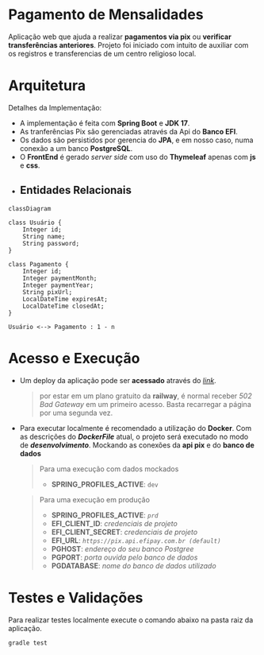 # Pagamento de Mensalidades
Aplicação web que ajuda a realizar **pagamentos via pix** ou **verificar transferências anteriores**. Projeto foi iniciado com intuito de auxiliar com os registros e transferencias de um centro religioso local.


# Arquitetura
Detalhes da Implementação:
 - A implementação é feita com **Spring Boot** e **JDK 17**.
 - As tranferências Pix são gerenciadas através da Api do **Banco EFI**.
 - Os dados são persistidos por gerencia do **JPA**, e em nosso caso, numa conexão a um banco **PostgreSQL**.
 - O **FrontEnd** é gerado *server side* com uso do **Thymeleaf** apenas com **js** e **css**.
 - ## Entidades Relacionais
```mermaid
classDiagram

class Usuário {
	Integer id;
	String name;
	String password;
}

class Pagamento {
	Integer id;
	Integer paymentMonth;
	Integer paymentYear;
	String pixUrl;
	LocalDateTime expiresAt;
	LocalDateTime closedAt;
}

Usuário <--> Pagamento : 1 - n
```
# Acesso e Execução

 - Um deploy da aplicação pode ser **acessado** através do [*link*](https://pagamento-carnes-production.up.railway.app/).
	> por estar em um plano gratuito da **railway**, é normal receber *502 Bad Gateway* em um primeiro acesso. Basta recarregar a página por uma segunda vez.

 - Para executar localmente é recomendado a utilização do **Docker**. Com as descrições do ***DockerFile*** atual, o projeto será executado no modo de ***desenvolvimento***. Mockando as conexões da **api pix** e do **banco de dados**
	 > Para uma execução com dados mockados
	 >	- **SPRING_PROFILES_ACTIVE**: `dev`
	 
	 > Para uma execução em produção
	 > - **SPRING_PROFILES_ACTIVE**: *`prd`*
	 >	- **EFI_CLIENT_ID**:  	*credenciais de projeto*
	 > - **EFI_CLIENT_SECRET**: *credenciais de projeto*
	 > - **EFI_URL**:  *`https://pix.api.efipay.com.br (default)`*
	 > - **PGHOST**:  *endereço do seu banco Postgree*
	 > - **PGPORT**:  *porta ouvida pelo banco de dados*
	 > - **PGDATABASE**:  *nome do banco de dados utilizado*

# Testes e Validações
Para realizar testes localmente execute o comando abaixo na pasta raiz da aplicação.
	
	gradle test

<!--# Atualização e Monitoramento-->
